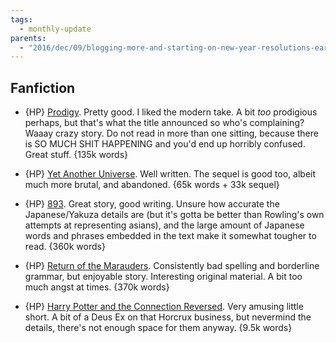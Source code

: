 ```yaml
---
tags:
  - monthly-update
parents:
  - "2016/dec/09/blogging-more-and-starting-on-new-year-resolutions-early"
---
```


## Fanfiction

- {HP} [Prodigy](https://www.fanfiction.net/s/3415504/1/Prodigy). Pretty good.
  I liked the modern take. A bit *too* prodigious perhaps, but that's what the
  title announced so who's complaining? Waaay crazy story. Do not read in more
  than one sitting, because there is SO MUCH SHIT HAPPENING and you'd end up
  horribly confused. Great stuff. {135k words}

- {HP} [Yet Another Universe](https://www.fanfiction.net/s/6320683/1/Yet-Another-Universe).
  Well written. The sequel is good too, albeit much more brutal, and abandoned.
  {65k words + 33k sequel}

- {HP} [893](https://www.fanfiction.net/s/7161848/34/893). Great story, good
  writing. Unsure how accurate the Japanese/Yakuza details are (but it's gotta
  be better than Rowling's own attempts at representing asians), and the large
  amount of Japanese words and phrases embedded in the text make it somewhat
  tougher to read. {360k words}

- {HP} [Return of the Marauders](https://www.fanfiction.net/s/5856625/1/The-Return-of-the-Marauders).
  Consistently bad spelling and borderline grammar, but enjoyable story.
  Interesting original material. A bit too much angst at times. {370k words}

- {HP} [Harry Potter and the Connection Reversed](https://www.fanfiction.net/s/9132770/1/Harry-Potter-and-the-Connection-Reversed).
  Very amusing little short. A bit of a Deus Ex on that Horcrux business, but
  nevermind the details, there's not enough space for them anyway. {9.5k words}
